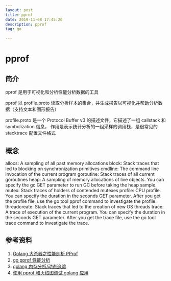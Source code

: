 ```yaml
---
layout: post
title: pprof
date: 2019-11-08 17:45:20
description: pprof
tag: go

---
```


# pprof

## 简介
pprof 是用于可视化和分析性能分析数据的工具

pprof 以 profile.proto 读取分析样本的集合，并生成报告以可视化并帮助分析数据（支持文本和图形报告）

profile.proto 是一个 Protocol Buffer v3 的描述文件，它描述了一组 callstack 和 symbolization 信息， 作用是表示统计分析的一组采样的调用栈，是很常见的 stacktrace 配置文件格式

## 概念

allocs: A sampling of all past memory allocations
block: Stack traces that led to blocking on synchronization primitives
cmdline: The command line invocation of the current program
goroutine: Stack traces of all current goroutines
heap: A sampling of memory allocations of live objects. You can specify the gc GET parameter to run GC before taking the heap sample.
mutex: Stack traces of holders of contended mutexes
profile: CPU profile. You can specify the duration in the seconds GET parameter. After you get the profile file, use the go tool pprof command to investigate the profile.
threadcreate: Stack traces that led to the creation of new OS threads
trace: A trace of execution of the current program. You can specify the duration in the seconds GET parameter. After you get the trace file, use the go tool trace command to investigate the trace.

## 参考资料

1. [Golang 大杀器之性能剖析 PProf](https://segmentfault.com/a/1190000016412013)
2. [go pprof 性能分析](https://wudaijun.com/2018/04/go-pprof/)
3. [golang 内存分析/动态追踪](https://lrita.github.io/2017/05/26/golang-memory-pprof/)
4. [使用 pprof 和火焰图调试 golang 应用](https://cizixs.com/2017/09/11/profiling-golang-program/)
